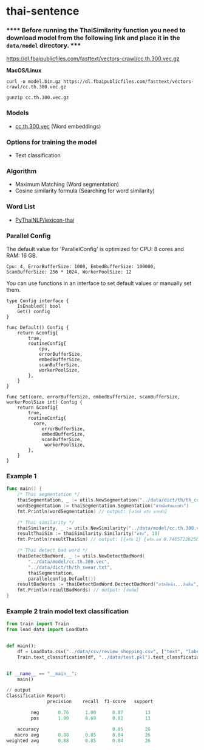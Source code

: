 # thai-sentence

### **** Before running the ThaiSimilarity function you need to download model from the following link and place it in the `data/model` directory. ***
https://dl.fbaipublicfiles.com/fasttext/vectors-crawl/cc.th.300.vec.gz
>
**MacOS/Linux**
>>
`curl -o model.bin.gz https://dl.fbaipublicfiles.com/fasttext/vectors-crawl/cc.th.300.vec.gz`
>>
`gunzip cc.th.300.vec.gz`

### Models ###
* [cc.th.300.vec](https://dl.fbaipublicfiles.com/fasttext/vectors-crawl/cc.th.300.vec.gz) (Word embeddings)
### Options for training the model ###
* Text classification
### Algorithm ###
* Maximum Matching (Word segmentation)
* Cosine similarity formula (Searching for word similarity)
### Word List ###
* [PyThaiNLP/lexicon-thai](https://github.com/PyThaiNLP/lexicon-thai.git)
### Parallel Config
The default value for 'ParallelConfig' is optimized for CPU: 8 cores and RAM: 16 GB.

`Cpu: 4, ErrorBufferSize: 1000, EmbedBufferSize: 100000, ScanBufferSize: 256 * 1024, WorkerPoolSize: 12`

You can use functions in an interface to set default values or manually set them.
```
type Config interface {
	IsEnabled() bool
	Get() config
}

func Default() Config {
	return &config{
		true,
		routineConfig{
			cpu,
			errorBufferSize,
			embedBufferSize,
			scanBufferSize,
			workerPoolSize,
		},
	}
}

func Set(core, errorBufferSize, embedBufferSize, scanBufferSize, workerPoolSize int) Config {
	return &config{
		true,
		routineConfig{
	      core,
			 errorBufferSize,
			 embedBufferSize,
			 scanBufferSize,
			  workerPoolSize,
		},
	}
}
```
### Example 1 ###
```go
func main() {
	/* Thai segmentation */
	thaiSegmentation, _ := utils.NewSegmentation("../data/dict/th/th_corpus.txt")
	wordSegmentation := thaiSegmentation.Segmentation("สวัสดีครับนายหัว")
	fmt.Println(wordSegmentation) // output: [สวัสดี ครับ นายหัว]

	/* Thai similarity */
	thaiSimilarity, _ := utils.NewSimilarity("../data/model/cc.th.300.vec", nil)
	resultThaiSim := thaiSimilarity.Similarity("ครับ", 10)
	fmt.Println(resultThaiSim) // output: [{ครับ 1} {ครับ.แต่ 0.7405722625688913} {ครับ.ถ้า 0.7347521155140914} {ครับ.แล้ว 0.7143124852394049} {ครับPM 0.706172312369067} {ครับ.ผม 0.7059755665531694} {หน่อย 0.6969460786663937} {เลย 0.6947457112436395} {ครับ.ด้วย 0.6890742951117245} {ครับpm 0.6885408235764859}]

	/* Thai detect bad word */
	thaiDetectBadWord, _ := utils.NewDetectBadWord(
		"../data/model/cc.th.300.vec",
		"../data/dict/th/th_swear.txt",
		thaiSegmentation,
		parallelconfig.Default())
	resultBadWords := thaiDetectBadWord.DectectBadWord("สวัสดีหน้า...ส้นตีน", 0.5)
	fmt.Println(resultBadWords) // output: [ส้นตีน]
}
```
### Example 2 train model text classification ###
```python
from train import Train
from load_data import LoadData


def main():
    df = LoadData.csv("../data/csv/review_shopping.csv", ["text", "label"])
    Train.text_classification(df, "../data/test.pkl").text_classfication_test()


if __name__ == "__main__":
    main()

// output
Classification Report:
               precision    recall  f1-score   support

         neg       0.76      1.00      0.87        13
         pos       1.00      0.69      0.82        13

    accuracy                           0.85        26
   macro avg       0.88      0.85      0.84        26
weighted avg       0.88      0.85      0.84        26
```